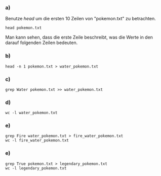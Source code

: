 ### a)
Benutze *head* um die ersten 10 Zeilen von "pokemon.txt" zu betrachten.
```console
head pokemon.txt
```
Man kann sehen, dass die erste Zeile beschreibt, was die Werte in den darauf folgenden Zeilen bedeuten.

### b)

```console
head -n 1 pokemon.txt > water_pokemon.txt
```

### c)
```console
grep Water pokemon.txt >> water_pokemon.txt
```

### d)
```console
wc -l water_pokemon.txt
```

### e)
```console
grep Fire water_pokemon.txt > fire_water_pokemon.txt
wc -l fire_water_pokemon.txt
```

### e)
```console
grep True pokemon.txt > legendary_pokemon.txt
wc -l legendary_pokemon.txt
```

